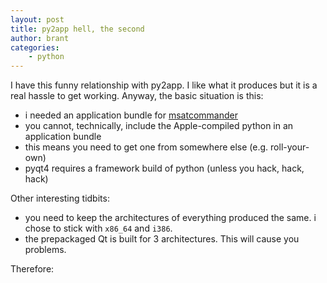 ```yaml
---
layout: post
title: py2app hell, the second
author: brant
categories:
    - python
---
```


I have this funny relationship with py2app.  I like what it produces but it is a real hassle to get working.  Anyway, the basic situation is this:

* i needed an application bundle for [msatcommander](http://msatcommander.googlecode.com)
* you cannot, technically, include the Apple-compiled python in an application bundle
* this means you need to get one from somewhere else (e.g. roll-your-own)
* pyqt4 requires a framework build of python (unless you hack, hack, hack)

Other interesting tidbits:

* you need to keep the architectures of everything produced the same.  i chose to stick with `x86_64` and `i386`.
* the prepackaged Qt is built for 3 architectures. This will cause you problems.

Therefore:

<script src="http://gist.github.com/437957.js"></script>
